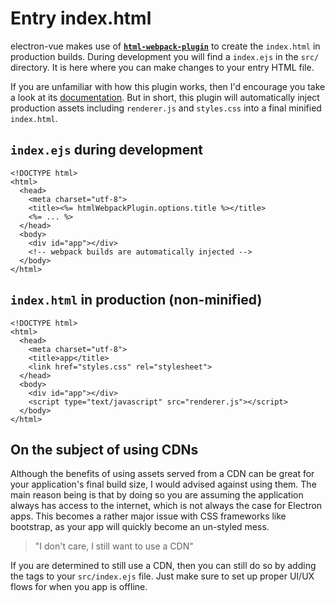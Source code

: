# Entry index.html

electron-vue makes use of [**`html-webpack-plugin`**](https://github.com/ampedandwired/html-webpack-plugin) to create the `index.html` in production builds. During development you will find a `index.ejs` in the `src/` directory. It is here where you can make changes to your entry HTML file.

If you are unfamiliar with how this plugin works, then I'd encourage you take a look at its [documentation](https://www.npmjs.com/package/html-webpack-plugin). But in short, this plugin will automatically inject production assets including `renderer.js` and `styles.css` into a final minified `index.html`.

## `index.ejs` during development

```markup
<!DOCTYPE html>
<html>
  <head>
    <meta charset="utf-8">
    <title><%= htmlWebpackPlugin.options.title %></title>
    <%= ... %>
  </head>
  <body>
    <div id="app"></div>
    <!-- webpack builds are automatically injected -->
  </body>
</html>
```

## `index.html` in production \(non-minified\)

```markup
<!DOCTYPE html>
<html>
  <head>
    <meta charset="utf-8">
    <title>app</title>
    <link href="styles.css" rel="stylesheet">
  </head>
  <body>
    <div id="app"></div>
    <script type="text/javascript" src="renderer.js"></script>
  </body>
</html>
```

## On the subject of using CDNs

Although the benefits of using assets served from a CDN can be great for your application's final build size, I would advised against using them. The main reason being is that by doing so you are assuming the application always has access to the internet, which is not always the case for Electron apps. This becomes a rather major issue with CSS frameworks like bootstrap, as your app will quickly become an un-styled mess.

> "I don't care, I still want to use a CDN"

If you are determined to still use a CDN, then you can still do so by adding the tags to your `src/index.ejs` file. Just make sure to set up proper UI/UX flows for when you app is offline.

